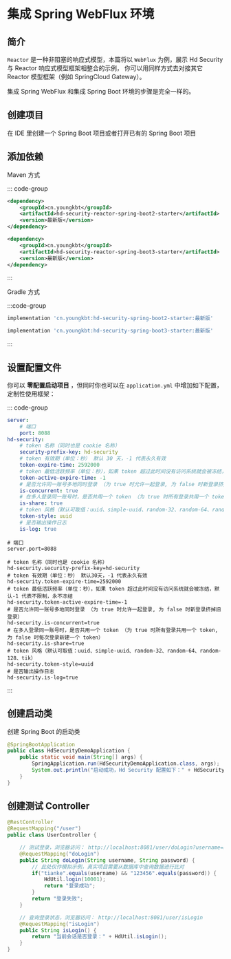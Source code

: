 # 集成 Spring WebFlux 环境



## 简介

`Reactor` 是一种非阻塞的响应式模型，本篇将以 `WebFlux` 为例，展示 Hd Security 与 Reactor 响应式模型框架相整合的示例， 你可以用同样方式去对接其它 Reactor 模型框架（例如 SpringCloud Gateway）。

集成 Spring WebFlux 和集成 Spring Boot 环境的步骤是完全一样的。

## 创建项目

在 IDE 里创建一个 Spring Boot 项目或者打开已有的 Spring Boot 项目

## 添加依赖

Maven 方式

::: code-group

```xml [Spring Boot2]
<dependency>
    <groupId>cn.youngkbt</groupId>
    <artifactId>hd-security-reactor-spring-boot2-starter</artifactId>
    <version>最新版</version>
</dependency>
```

```xml [Spring Boot3]
<dependency>
    <groupId>cn.youngkbt</groupId>
    <artifactId>hd-security-reactor-spring-boot3-starter</artifactId>
    <version>最新版</version>
</dependency>
```

:::

Gradle 方式

:::code-group

```groovy [Spring Boot2]
implementation 'cn.youngkbt:hd-security-spring-boot2-starter:最新版'
```

```groovy [Spring Boot3]
implementation 'cn.youngkbt:hd-security-spring-boot3-starter:最新版'
```

:::

## 设置配置文件

你可以 **零配置启动项目** ，但同时你也可以在 `application.yml` 中增加如下配置，定制性使用框架：

::: code-group

```yaml [application.yml]
server:
    # 端口
    port: 8088
hd-security: 
    # token 名称（同时也是 cookie 名称）
    security-prefix-key: hd-security
    # token 有效期（单位：秒） 默认 30 天，-1 代表永久有效
    token-expire-time: 2592000
    # token 最低活跃频率（单位：秒），如果 token 超过此时间没有访问系统就会被冻结，默认 -1 代表不限制，永不冻结
    token-active-expire-time: -1
    # 是否允许同一账号多地同时登录 （为 true 时允许一起登录, 为 false 时新登录挤掉旧登录）
    is-concurrent: true
    # 在多人登录同一账号时，是否共用一个 token （为 true 时所有登录共用一个 token, 为 false 时每次登录新建一个 token）
    is-share: true
    # token 风格（默认可取值：uuid、simple-uuid、random-32、random-64、random-128、tik）
    token-style: uuid
    # 是否输出操作日志 
    is-log: true
```



```properties [application.properties]
# 端口
server.port=8088

# token 名称（同时也是 cookie 名称）
hd-security.security-prefix-key=hd-security
# token 有效期（单位：秒） 默认30天，-1 代表永久有效
hd-security.token-expire-time=2592000
# token 最低活跃频率（单位：秒），如果 token 超过此时间没有访问系统就会被冻结，默认-1 代表不限制，永不冻结
hd-security.token-active-expire-time=-1
# 是否允许同一账号多地同时登录 （为 true 时允许一起登录, 为 false 时新登录挤掉旧登录）
hd-security.is-concurrent=true
# 在多人登录同一账号时，是否共用一个 token （为 true 时所有登录共用一个 token, 为 false 时每次登录新建一个 token）
hd-security.is-share=true
# token 风格（默认可取值：uuid、simple-uuid、random-32、random-64、random-128、tik）
hd-security.token-style=uuid
# 是否输出操作日志 
hd-security.is-log=true
```

:::

## 创建启动类

创建 Spring Boot 的启动类

```java
@SpringBootApplication
public class HdSecurityDemoApplication {
    public static void main(String[] args) {
        SpringApplication.run(HdSecurityDemoApplication.class, args);
        System.out.println("启动成功，Hd Security 配置如下：" + HdSecurityManager.getConfig());
    }
}
```

## 创建测试 Controller

```java
@RestController
@RequestMapping("/user")
public class UserController {

    // 测试登录，浏览器访问： http://localhost:8081/user/doLogin?username=zhang&password=123456
    @RequestMapping("doLogin")
    public String doLogin(String username, String password) {
        // 此处仅作模拟示例，真实项目需要从数据库中查询数据进行比对 
        if("tianke".equals(username) && "123456".equals(password)) {
            HdUtil.login(10001);
            return "登录成功";
        }
        return "登录失败";
    }

    // 查询登录状态，浏览器访问： http://localhost:8081/user/isLogin
    @RequestMapping("isLogin")
    public String isLogin() {
        return "当前会话是否登录：" + HdUtil.isLogin();
    }
}
```

